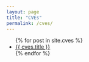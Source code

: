 ```yaml
---
layout: page
title: "CVEs"
permalink: /cves/
---
```


<ul>
  {% for post in site.cves %}
    <li>
      <a href="{{ cves.url }}">{{ cves.title }}</a>
    </li>
  {% endfor %}
</ul>
